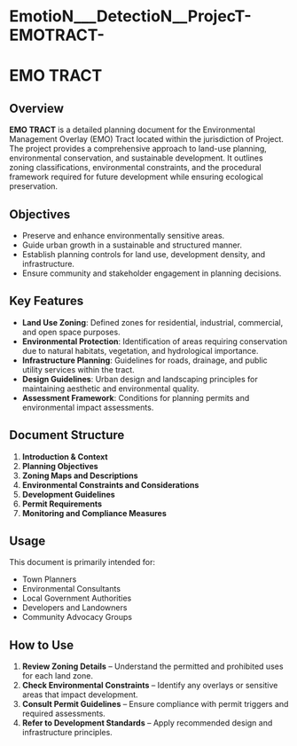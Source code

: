 # EmotioN___DetectioN__ProjecT-EMOTRACT-


# EMO TRACT 

## Overview

**EMO TRACT** is a detailed planning document for the Environmental Management Overlay (EMO) Tract located within the jurisdiction of Project. The project provides a comprehensive approach to land-use planning, environmental conservation, and sustainable development. It outlines zoning classifications, environmental constraints, and the procedural framework required for future development while ensuring ecological preservation.

## Objectives

* Preserve and enhance environmentally sensitive areas.
* Guide urban growth in a sustainable and structured manner.
* Establish planning controls for land use, development density, and infrastructure.
* Ensure community and stakeholder engagement in planning decisions.

## Key Features

* **Land Use Zoning**: Defined zones for residential, industrial, commercial, and open space purposes.
* **Environmental Protection**: Identification of areas requiring conservation due to natural habitats, vegetation, and hydrological importance.
* **Infrastructure Planning**: Guidelines for roads, drainage, and public utility services within the tract.
* **Design Guidelines**: Urban design and landscaping principles for maintaining aesthetic and environmental quality.
* **Assessment Framework**: Conditions for planning permits and environmental impact assessments.

## Document Structure

1. **Introduction & Context**
2. **Planning Objectives**
3. **Zoning Maps and Descriptions**
4. **Environmental Constraints and Considerations**
5. **Development Guidelines**
6. **Permit Requirements**
7. **Monitoring and Compliance Measures**

## Usage

This document is primarily intended for:

* Town Planners
* Environmental Consultants
* Local Government Authorities
* Developers and Landowners
* Community Advocacy Groups

## How to Use

1. **Review Zoning Details** – Understand the permitted and prohibited uses for each land zone.
2. **Check Environmental Constraints** – Identify any overlays or sensitive areas that impact development.
3. **Consult Permit Guidelines** – Ensure compliance with permit triggers and required assessments.
4. **Refer to Development Standards** – Apply recommended design and infrastructure principles.


